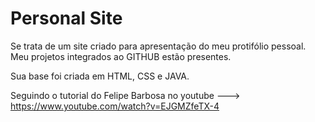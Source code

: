 # Personal Site
Se trata de um site criado para apresentação do meu protifólio pessoal.
Meu projetos integrados ao GITHUB estão presentes.

Sua base foi criada em HTML, CSS e JAVA.

Seguindo o tutorial do Felipe Barbosa no youtube ---> https://www.youtube.com/watch?v=EJGMZfeTX-4
